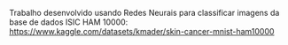 Trabalho desenvolvido usando Redes Neurais para classificar imagens da base de dados ISIC HAM 10000: https://www.kaggle.com/datasets/kmader/skin-cancer-mnist-ham10000
